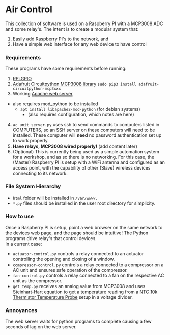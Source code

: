 # Air Control
This collection of software is used on a Raspberry PI with a MCP3008 ADC and some relay's.
The intent is to create a modular system that:
1. Easily add Raspberry PI's to the network, and
2. Have a simple web interface for any web device to have control

### Requirements
These programs have some requirements before running:
1. [RPi.GPIO]("https://pypi.org/project/RPi.GPIO/")
2. [Adafruit Circuitpython MCP3008 library]("https://github.com/adafruit/Adafruit_CircuitPython_MCP3xxx") `sudo pip3 install adafruit-circuitpython-mcp3xxx`
3. Working [Apache web server]("https://httpd.apache.org/")
  - also requires mod_python to be installed
    - `apt install libapache2-mod-python` (for debian systems)
      - (also requires configuration, which notes are here)
4. `ac_unit_server.py` uses ssh to send commands to computers listed in COMPUTERS, so an SSH server on these computers will need to be installed. These computer will **need** no password authentication set up to work properly.
5. **Have relays, MCP3008 wired properly!** (add content later)
6. (Optional) This is currently being used as a simple automation system for a workshop, and as so there is no networking. For this case, the (Master) Raspberry PI is setup with a WiFi antenna and configured as an access point, with the capability of other (Slave) wireless devices connecting to its network.

### File System Hierarchy
- `html` folder will be installed in `/var/www/`.
- `*.py` files should be installed in the user root directory for simplicity.

### How to use
Once a Raspberry PI is setup, point a web browser on the same network to the devices web page, and the page should be intuitive!
The Python programs drive relay's that control devices. </br>
In a current case:
- `actuator-control.py` controls a relay connected to an actuator controlling the opening and closing of a window.
- `compressor-control.py` controls a relay connected to a compressor on a AC unit and ensures safe operation of the compressor.
- `fan-control.py` controls a relay connected to a fan on the respective AC unit as the compressor.
- `get_temp.py` receives an analog value from MCP3008 and uses Steinhart-Hart equation to get a temperature reading from a [NTC 10k Thermistor Temperature Probe]("https://www.adafruit.com/product/372") setup in a voltage divider.

### Annoyances
The web server waits for python programs to complete causing a few seconds of lag on the web server.
